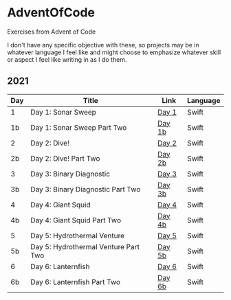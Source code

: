 # AdventOfCode
Exercises from Advent of Code

I don't have any specific objective with these, so projects may be in whatever language I feel like and might choose to emphasize whatever skill or aspect I feel like writing in as I do them.

## 2021

| Day | Title | Link | Language |
| --- | --- | --- | --- |
| 1 | Day 1: Sonar Sweep | [Day 1](https://adventofcode.com/2021/day/1) | Swift |
| 1b | Day 1: Sonar Sweep Part Two | [Day 1b](https://adventofcode.com/2021/day/1#part2) | Swift |
| 2 | Day 2: Dive! | [Day 2](https://adventofcode.com/2021/day/2) | Swift |
| 2b | Day 2: Dive! Part Two | [Day 2b](https://adventofcode.com/2021/day/2#part2) | Swift |
| 3 | Day 3: Binary Diagnostic | [Day 3](https://adventofcode.com/2021/day/3) | Swift |
| 3b | Day 3: Binary Diagnostic Part Two | [Day 3b](https://adventofcode.com/2021/day/3#part2) | Swift |
| 4 | Day 4: Giant Squid | [Day 4](https://adventofcode.com/2021/day/4) | Swift |
| 4b | Day 4: Giant Squid Part Two | [Day 4b](https://adventofcode.com/2021/day/4#part2) | Swift |
| 5 | Day 5: Hydrothermal Venture | [Day 5](https://adventofcode.com/2021/day/5) | Swift |
| 5b | Day 5: Hydrothermal Venture Part Two | [Day 5b](https://adventofcode.com/2021/day/5#part2) | Swift |
| 6 | Day 6: Lanternfish | [Day 6](https://adventofcode.com/2021/day/6) | Swift |
| 6b | Day 6: Lanternfish Part Two | [Day 6b](https://adventofcode.com/2021/day/6#part2) | Swift |
